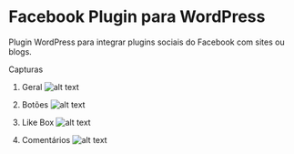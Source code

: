 # Facebook Plugin para WordPress
Plugin WordPress para integrar plugins sociais do Facebook com sites ou blogs.

Capturas 

1. Geral
![alt text](https://github.com/rafaelreis96/facebook-plugin-rr/blob/master/screenshots/geral.png)

2. Botões
![alt text](https://github.com/rafaelreis96/facebook-plugin-rr/blob/master/screenshots/botoes.png)

1. Like Box
![alt text](https://github.com/rafaelreis96/facebook-plugin-rr/blob/master/screenshots/likebox.png)

1. Comentários
![alt text](https://github.com/rafaelreis96/facebook-plugin-rr/blob/master/screenshots/comentarios.png)
